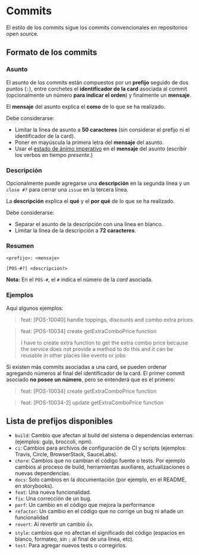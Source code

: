 # Commits

El estilo de los commits sigue los commits convencionales en repositorios open source.

## Formato de los commits

### Asunto

El asunto de los commits están compuestos por un **prefijo** seguido de dos puntos (`:`), entre corchetes el **identificador de la card** asociada al commit (opcionalmente un número **para indicar el orden**) y finalmente un **mensaje**.

El **mensaje** del asunto explica el **como** de lo que se ha realizado.

Debe considerarse:

- Limitar la línea de asunto a **50 caracteres** (sin considerar el prefijo ni el identificador de la card).
- Poner en mayúscula la primera letra del **mensaje** del asunto.
- Usar el [estado de ánimo imperativo](https://midu.dev/buenas-practicas-escribir-commits-git/) en el **mensaje** del asunto (escribir los verbos en tiempo _presente_.)

### Descripción

Opcionalmente puede agregarse una **descripción** en la segunda línea y un `close #?` para cerrar una `issue` en la tercera línea.

La **descripción** explica el **qué** y el **por qué** de lo que se ha realizado.

Debe considerarse:

- Separar el asunto de la descripción con una línea en blanco.
- Limitar la línea de la descripción a **72 caracteres**.

### Resumen

```
<prefijo>: <mensaje>

[POS-#?] <descripción?>
```

**Nota:** En el `POS-#`, el `#` indica el número de la _card_ asociada.

### Ejemplos

Aquí algunos ejemplos:

> feat: [POS-10040] handle toppings, discounts and combo extra prices

> feat: [POS-10034] create getExtraComboPrice function
>
> I have to create extra function to get the extra combo price because the
> service does not provide a method to do this and it can be reusable in
> other places like events or jobs

Si existen más commits asociadas a una card, se pueden ordenar agregando números al final del identificador de la card.
El primer commit asociado **no posee un número**, pero se entenderá que es el primero:

> feat: [POS-10034] create getExtraComboPrice function

> feat: [POS-10034-2] update getExtraComboPrice function

## Lista de prefijos disponibles

- `build`: Cambio que afectan al build del sistema o dependencias externas (ejemplos: gulp, broccoli, npm).
- `ci`: Cambios para archivos de configuración de CI y scripts (ejemplos: Travis, Circle, BrowserStack, SauceLabs).
- `chore`: Cambios que no cambian el código fuente o tests. Por ejemplo cambios al proceso de build, herramientas auxiliares, actualizaciones o nuevas dependencias.
- `docs`: Solo cambios en la documentación (por ejemplo, en el README, en storybooks).
- `feat`: Una nueva funcionalidad.
- `fix`: Una corrección de un bug.
- `perf`: Un cambio en el código que mejora la performance
- `refactor`: Un cambio en el código que no corrige un bug ni añade un funcionalidad
- `revert`: Al revertir un cambio :+1:.
- `style`: cambios que no afectan el significado del código (espacios en blanco, formateo, sin `;` al final de una línea, etc).
- `test`: Para agregar nuevos tests o corregirlos.

